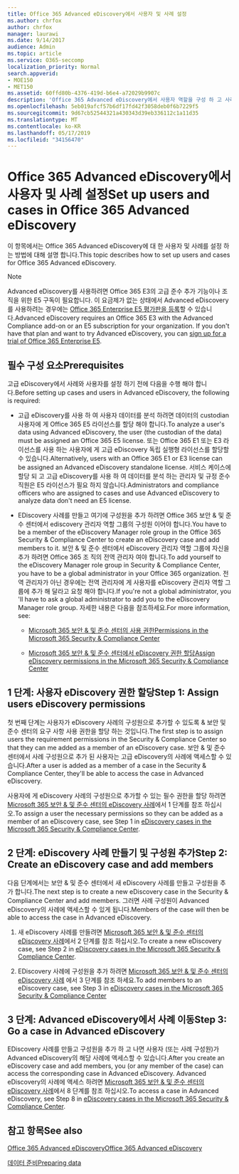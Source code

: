 ```yaml
---
title: Office 365 Advanced eDiscovery에서 사용자 및 사례 설정
ms.author: chrfox
author: chrfox
manager: laurawi
ms.date: 9/14/2017
audience: Admin
ms.topic: article
ms.service: O365-seccomp
localization_priority: Normal
search.appverid:
- MOE150
- MET150
ms.assetid: 60ffd80b-4376-419d-b6e4-a72029b9907c
description: 'Office 365 Advanced eDiscovery에서 사용자 역할을 구성 하 고 사례를 만들고 사용자를 사례에 할당 하는 방법에 대해 알아봅니다.  '
ms.openlocfilehash: 5eb019afcf57b6df17fd42f3058deb0f6b7229f5
ms.sourcegitcommit: 9d67cb52544321a430343d39eb336112c1a11d35
ms.translationtype: MT
ms.contentlocale: ko-KR
ms.lasthandoff: 05/17/2019
ms.locfileid: "34156470"
---
```

# <a name="set-up-users-and-cases-in-office-365-advanced-ediscovery"></a><span data-ttu-id="a599d-103">Office 365 Advanced eDiscovery에서 사용자 및 사례 설정</span><span class="sxs-lookup"><span data-stu-id="a599d-103">Set up users and cases in Office 365 Advanced eDiscovery</span></span>

<span data-ttu-id="a599d-104">이 항목에서는 Office 365 Advanced eDiscovery에 대 한 사용자 및 사례를 설정 하는 방법에 대해 설명 합니다.</span><span class="sxs-lookup"><span data-stu-id="a599d-104">This topic describes how to set up users and cases for Office 365 Advanced eDiscovery.</span></span>
  
> [!NOTE]
> <span data-ttu-id="a599d-p101">Advanced eDiscovery를 사용하려면 Office 365 E3의 고급 준수 추가 기능이나 조직을 위한 E5 구독이 필요합니다. 이 요금제가 없는 상태에서 Advanced eDiscovery를 사용하려는 경우에는 [Office 365 Enterprise E5 평가판을 등록](https://go.microsoft.com/fwlink/p/?LinkID=698279)할 수 있습니다.</span><span class="sxs-lookup"><span data-stu-id="a599d-p101">Advanced eDiscovery requires an Office 365 E3 with the Advanced Compliance add-on or an E5 subscription for your organization. If you don't have that plan and want to try Advanced eDiscovery, you can [sign up for a trial of Office 365 Enterprise E5](https://go.microsoft.com/fwlink/p/?LinkID=698279).</span></span> 
  
## <a name="prerequisites"></a><span data-ttu-id="a599d-107">필수 구성 요소</span><span class="sxs-lookup"><span data-stu-id="a599d-107">Prerequisites</span></span>

<span data-ttu-id="a599d-108">고급 eDiscovery에서 사례와 사용자를 설정 하기 전에 다음을 수행 해야 합니다.</span><span class="sxs-lookup"><span data-stu-id="a599d-108">Before setting up cases and users in Advanced eDiscovery, the following is required:</span></span>
  
- <span data-ttu-id="a599d-109">고급 eDiscovery를 사용 하 여 사용자 데이터를 분석 하려면 데이터의 custodian 사용자에 게 Office 365 E5 라이선스를 할당 해야 합니다.</span><span class="sxs-lookup"><span data-stu-id="a599d-109">To analyze a user's data using Advanced eDiscovery, the user (the custodian of the data) must be assigned an Office 365 E5 license.</span></span> <span data-ttu-id="a599d-110">또는 Office 365 E1 또는 E3 라이선스를 사용 하는 사용자에 게 고급 eDiscovery 독립 실행형 라이선스를 할당할 수 있습니다.</span><span class="sxs-lookup"><span data-stu-id="a599d-110">Alternatively, users with an Office 365 E1 or E3 license can be assigned an Advanced eDiscovery standalone license.</span></span> <span data-ttu-id="a599d-111">서비스 케이스에 할당 되 고 고급 eDiscovery를 사용 하 여 데이터를 분석 하는 관리자 및 규정 준수 직원은 E5 라이선스가 필요 하지 않습니다.</span><span class="sxs-lookup"><span data-stu-id="a599d-111">Administrators and compliance officers who are assigned to cases and use Advanced eDiscovery to analyze data don't need an E5 license.</span></span> 
    
- <span data-ttu-id="a599d-112">EDiscovery 사례를 만들고 여기에 구성원을 추가 하려면 Office 365 보안 &amp; 및 준수 센터에서 ediscovery 관리자 역할 그룹의 구성원 이어야 합니다.</span><span class="sxs-lookup"><span data-stu-id="a599d-112">You have to be a member of the eDiscovery Manager role group in the Office 365 Security &amp; Compliance Center to create an eDiscovery case and add members to it.</span></span> <span data-ttu-id="a599d-113">보안 &amp; 및 준수 센터에서 eDiscovery 관리자 역할 그룹에 자신을 추가 하려면 Office 365 조 직의 전역 관리자 여야 합니다.</span><span class="sxs-lookup"><span data-stu-id="a599d-113">To add yourself to the eDiscovery Manager role group in Security &amp; Compliance Center, you have to be a global administrator in your Office 365 organization.</span></span> <span data-ttu-id="a599d-114">전역 관리자가 아닌 경우에는 전역 관리자에 게 사용자를 eDiscovery 관리자 역할 그룹에 추가 해 달라고 요청 해야 합니다.</span><span class="sxs-lookup"><span data-stu-id="a599d-114">If you're not a global administrator, you 'll have to ask a global administrator to add you to the eDiscovery Manager role group.</span></span> <span data-ttu-id="a599d-115">자세한 내용은 다음을 참조하세요.</span><span class="sxs-lookup"><span data-stu-id="a599d-115">For more information, see:</span></span>
    
  - [<span data-ttu-id="a599d-116">Microsoft 365 보안 &amp; 및 준수 센터의 사용 권한</span><span class="sxs-lookup"><span data-stu-id="a599d-116">Permissions in the Microsoft 365 Security &amp; Compliance Center</span></span>](permissions-in-the-security-and-compliance-center.md)
    
  - [<span data-ttu-id="a599d-117">Microsoft 365 보안 &amp; 및 준수 센터에서 eDiscovery 권한 할당</span><span class="sxs-lookup"><span data-stu-id="a599d-117">Assign eDiscovery permissions in the Microsoft‍ 365 Security &amp; Compliance Center</span></span>](assign-ediscovery-permissions.md)
    
## <a name="step-1-assign-users-ediscovery-permissions"></a><span data-ttu-id="a599d-118">1 단계: 사용자 eDiscovery 권한 할당</span><span class="sxs-lookup"><span data-stu-id="a599d-118">Step 1: Assign users eDiscovery permissions</span></span>

<span data-ttu-id="a599d-119">첫 번째 단계는 사용자가 eDiscovery 사례의 구성원으로 추가할 수 있도록 &amp; 보안 및 준수 센터의 요구 사항 사용 권한을 할당 하는 것입니다.</span><span class="sxs-lookup"><span data-stu-id="a599d-119">The first step is to assign users the requirement permissions in the Security &amp; Compliance Center so that they can me added as a member of an eDiscovery case.</span></span> <span data-ttu-id="a599d-120">보안 &amp; 및 준수 센터에서 사례 구성원으로 추가 된 사용자는 고급 eDiscovery의 사례에 액세스할 수 있습니다.</span><span class="sxs-lookup"><span data-stu-id="a599d-120">After a user is added as a member of a case in the Security &amp; Compliance Center, they'll be able to access the case in Advanced eDiscovery.</span></span>
  
<span data-ttu-id="a599d-121">사용자에 게 eDiscovery 사례의 구성원으로 추가할 수 있는 필수 권한을 할당 하려면 [Microsoft 365 보안 &amp; 및 준수 센터의 eDiscovery 사례](ediscovery-cases.md#step-1-assign-ediscovery-permissions-to-potential-case-members)에서 1 단계를 참조 하십시오.</span><span class="sxs-lookup"><span data-stu-id="a599d-121">To assign a user the necessary permissions so they can be added as a member of an eDiscovery case, see Step 1 in [eDiscovery cases in the Microsoft 365 Security &amp; Compliance Center](ediscovery-cases.md#step-1-assign-ediscovery-permissions-to-potential-case-members).</span></span>
  
## <a name="step-2-create-an-ediscovery-case-and-add-members"></a><span data-ttu-id="a599d-122">2 단계: eDiscovery 사례 만들기 및 구성원 추가</span><span class="sxs-lookup"><span data-stu-id="a599d-122">Step 2: Create an eDiscovery case and add members</span></span>

<span data-ttu-id="a599d-123">다음 단계에서는 보안 &amp; 및 준수 센터에서 새 eDiscovery 사례를 만들고 구성원을 추가 합니다.</span><span class="sxs-lookup"><span data-stu-id="a599d-123">The next step is to create a new eDiscovery case in the Security &amp; Compliance Center and add members.</span></span> <span data-ttu-id="a599d-124">그러면 사례 구성원이 Advanced eDiscovery의 사례에 액세스할 수 있게 됩니다.</span><span class="sxs-lookup"><span data-stu-id="a599d-124">Members of the case will then be able to access the case in Advanced eDiscovery.</span></span>
  
1. <span data-ttu-id="a599d-125">새 eDiscovery 사례를 만들려면 [Microsoft 365 보안 &amp; 및 준수 센터의 eDiscovery 사례](ediscovery-cases.md#step-2-create-a-new-case)에서 2 단계를 참조 하십시오.</span><span class="sxs-lookup"><span data-stu-id="a599d-125">To create a new eDiscovery case, see Step 2 in [eDiscovery cases in the Microsoft 365 Security &amp; Compliance Center](ediscovery-cases.md#step-2-create-a-new-case).</span></span>
    
2. <span data-ttu-id="a599d-126">EDiscovery 사례에 구성원을 추가 하려면 [Microsoft 365 보안 &amp; 및 준수 센터의 eDiscovery 사례](ediscovery-cases.md#step-3-add-members-to-a-case) 에서 3 단계를 참조 하세요.</span><span class="sxs-lookup"><span data-stu-id="a599d-126">To add members to an eDiscovery case, see Step 3 in [eDiscovery cases in the Microsoft 365 Security &amp; Compliance Center](ediscovery-cases.md#step-3-add-members-to-a-case)</span></span>
    
## <a name="step-3-go-a-case-in-advanced-ediscovery"></a><span data-ttu-id="a599d-127">3 단계: Advanced eDiscovery에서 사례 이동</span><span class="sxs-lookup"><span data-stu-id="a599d-127">Step 3: Go a case in Advanced eDiscovery</span></span>

<span data-ttu-id="a599d-128">EDiscovery 사례를 만들고 구성원을 추가 하 고 나면 사용자 (또는 사례 구성원)가 Advanced eDiscovery의 해당 사례에 액세스할 수 있습니다.</span><span class="sxs-lookup"><span data-stu-id="a599d-128">After you create an eDiscovery case and add members, you (or any member of the case) can access the corresponding case in Advanced eDiscovery.</span></span> <span data-ttu-id="a599d-129">Advanced eDiscovery의 사례에 액세스 하려면 [Microsoft 365 보안 &amp; 및 준수 센터의 eDiscovery 사례](ediscovery-cases.md#step-8-go-to-the-case-in-advanced-ediscovery)에서 8 단계를 참조 하십시오.</span><span class="sxs-lookup"><span data-stu-id="a599d-129">To access a case in Advanced eDiscovery, see Step 8 in [eDiscovery cases in the Microsoft 365 Security &amp; Compliance Center](ediscovery-cases.md#step-8-go-to-the-case-in-advanced-ediscovery).</span></span>
  
## <a name="see-also"></a><span data-ttu-id="a599d-130">참고 항목</span><span class="sxs-lookup"><span data-stu-id="a599d-130">See also</span></span>

[<span data-ttu-id="a599d-131">Office 365 Advanced eDiscovery</span><span class="sxs-lookup"><span data-stu-id="a599d-131">Office 365 Advanced eDiscovery</span></span>](office-365-advanced-ediscovery.md)
  
[<span data-ttu-id="a599d-132">데이터 준비</span><span class="sxs-lookup"><span data-stu-id="a599d-132">Preparing data</span></span>](prepare-data-for-advanced-ediscovery.md)
 
